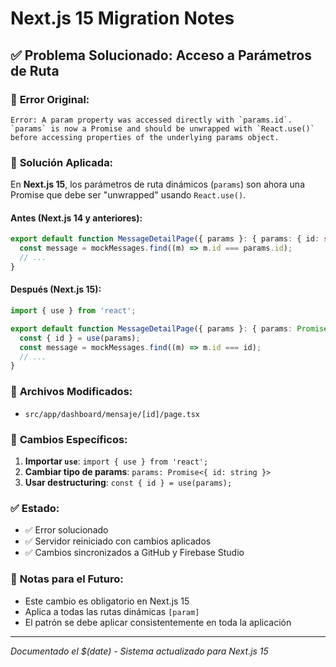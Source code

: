# Next.js 15 Migration Notes

## ✅ Problema Solucionado: Acceso a Parámetros de Ruta

### 🐛 **Error Original:**
```
Error: A param property was accessed directly with `params.id`. 
`params` is now a Promise and should be unwrapped with `React.use()` 
before accessing properties of the underlying params object.
```

### 🔧 **Solución Aplicada:**

En **Next.js 15**, los parámetros de ruta dinámicos (`params`) son ahora una Promise que debe ser "unwrapped" usando `React.use()`.

#### **Antes (Next.js 14 y anteriores):**
```typescript
export default function MessageDetailPage({ params }: { params: { id: string } }) {
  const message = mockMessages.find((m) => m.id === params.id);
  // ...
}
```

#### **Después (Next.js 15):**
```typescript
import { use } from 'react';

export default function MessageDetailPage({ params }: { params: Promise<{ id: string }> }) {
  const { id } = use(params);
  const message = mockMessages.find((m) => m.id === id);
  // ...
}
```

### 📂 **Archivos Modificados:**
- `src/app/dashboard/mensaje/[id]/page.tsx`

### 🎯 **Cambios Específicos:**
1. **Importar `use`**: `import { use } from 'react';`
2. **Cambiar tipo de params**: `params: Promise<{ id: string }>`
3. **Usar destructuring**: `const { id } = use(params);`

### ✅ **Estado:**
- ✅ Error solucionado
- ✅ Servidor reiniciado con cambios aplicados
- ✅ Cambios sincronizados a GitHub y Firebase Studio

### 📝 **Notas para el Futuro:**
- Este cambio es obligatorio en Next.js 15
- Aplica a todas las rutas dinámicas `[param]`
- El patrón se debe aplicar consistentemente en toda la aplicación

---
*Documentado el $(date) - Sistema actualizado para Next.js 15*